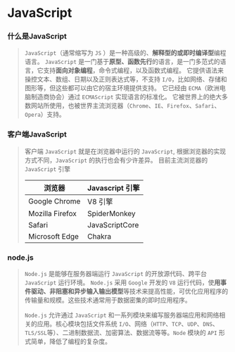 # JavaScript

### 什么是JavaScript

> `JavaScript`（通常缩写为 `JS` ）是一种高级的、**解释型的或即时编译型**编程语言。
> `JavaScript` 是一门基于**原型、函数先行**的语言，是一门多范式的语言，它支持**面向对象编程**，命令式编程，以及函数式编程。
> 它提供语法来操控文本、数组、日期以及正则表达式等，不支持 `I/O`，比如网络、存储和图形等，但这些都可以由它的宿主环境提供支持。
> 它已经由 `ECMA`（欧洲电脑制造商协会）通过 `ECMAScript` 实现语言的标准化。
> 它被世界上的绝大多数网站所使用，也被世界主流浏览器（`Chrome`、`IE`、`Firefox`、`Safari`、`Opera`）支持。

### 客户端JavaScript

> 客户端 `JavaScript` 就是在浏览器中运行的 `JavaScript`, 根据浏览器的实现方式不同，`JavaScript` 的执行也会有少许差异。
> 目前主流浏览器的 `JavaScript` 引擎
>
> | 浏览器          | Javascript 引擎 |
> | --------------- | --------------- |
> | Google Chrome   | V8 引擎         |
> | Mozilla Firefox | SpiderMonkey    |
> | Safari          | JavaScriptCore  |
> | Microsoft Edge  | Chakra          |

### node.js

> `Node.js` 是能够在服务器端运行 `JavaScript` 的开放源代码、跨平台 `JavaScript` 运行环境。
> `Node.js` 采用 `Google` 开发的 `V8` 运行代码，使**用事件驱动、非阻塞和异步输入输出模型**等技术来提高性能，可优化应用程序的传输量和规模。这些技术通常用于数据密集的即时应用程序。
>
> `Node.js` 允许通过 `JavaScript` 和一系列模块来编写服务器端应用和网络相关的应用。核心模块包括文件系统 `I/O`、网络（`HTTP`、`TCP`、`UDP`、`DNS`、`TLS/SSL`等）、二进制数据流、加密算法、数据流等等。`Node` 模块的 `API` 形式简单，降低了编程的复杂度。


